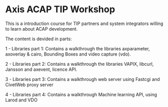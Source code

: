 # Axis ACAP TIP Workshop

This is a introduction course for TIP partners and system integrators willing to learn about ACAP development.

The content is devided in parts:

1 - Libraries part 1: Contains a walkthrough the libraries axparameter, axoverlay & cairo, Bounding Boxes and video capture (vdo).

2 - Libraries part 2: Contains a walkthrough the libraries VAPIX, libcurl, Jansson and axevent, licence API.

3 - Libraries part 3: Contains a walkthrough web server using Fastcgi and CivetWeb proxy server

4 - Libraries part 4: Contains a walkthrough Machine learning API, using Larod and VDO